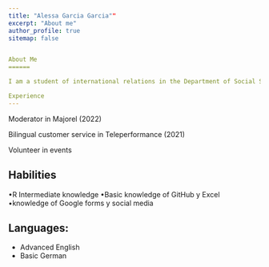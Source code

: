 ```yaml
---
title: "Alessa Garcia Garcia""
excerpt: "About me"
author_profile: true
sitemap: false


About Me
======

I am a student of international relations in the Department of Social Sciences at Pontificia Universidad Católica del Perú (PUCP).

Experience
---
```

Moderator in Majorel (2022)

Bilingual customer service in Teleperformance (2021)

Volunteer in events

Habilities
---

•R Intermediate knowledge
•Basic knowledge of GitHub y Excel
•knowledge of Google forms y social media


Languages:
---
- Advanced English
- Basic German 




<script type="text/javascript">
  var GOOG_FIXURL_LANG = 'en';
  var GOOG_FIXURL_SITE = '{{ site.url }}'
</script>
<script type="text/javascript"
  src="//linkhelp.clients.google.com/tbproxy/lh/wm/fixurl.js">
</script>


